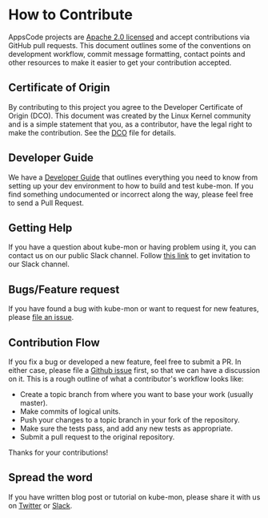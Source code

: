 # How to Contribute

AppsCode projects are [Apache 2.0 licensed](LICENSE) and accept contributions via
GitHub pull requests.  This document outlines some of the conventions on
development workflow, commit message formatting, contact points and other
resources to make it easier to get your contribution accepted.

## Certificate of Origin

By contributing to this project you agree to the Developer Certificate of
Origin (DCO). This document was created by the Linux Kernel community and is a
simple statement that you, as a contributor, have the legal right to make the
contribution. See the [DCO](DCO) file for details.

## Developer Guide
We have a [Developer Guide](/docs/developer-guide/README.md) that outlines everything you need to know from setting up your
dev environment to how to build and test kube-mon. If you find something undocumented or incorrect along the way,
please feel free to send a Pull Request.

## Getting Help
If you have a question about kube-mon or having problem using it, you can contact us on our public Slack channel. Follow [this link](https://slack.appscode.com) to get invitation to our Slack channel.

## Bugs/Feature request
If you have found a bug with kube-mon or want to request for new features, please [file an issue](https://github.com/tekliner/objectstore-api/issues/new).

## Contribution Flow
If you fix a bug or developed a new feature, feel free to submit a PR. In either case, please file a [Github issue]((https://github.com/tekliner/objectstore-api/issues/new)) first, so that we can have a discussion on it. This is a rough outline of what a contributor's workflow looks like:

- Create a topic branch from where you want to base your work (usually master).
- Make commits of logical units.
- Push your changes to a topic branch in your fork of the repository.
- Make sure the tests pass, and add any new tests as appropriate.
- Submit a pull request to the original repository.

Thanks for your contributions!

## Spread the word
If you have written blog post or tutorial on kube-mon, please share it with us on [Twitter](https://twitter.com/AppsCodeHQ) or [Slack](https://slack.appscode.com).
